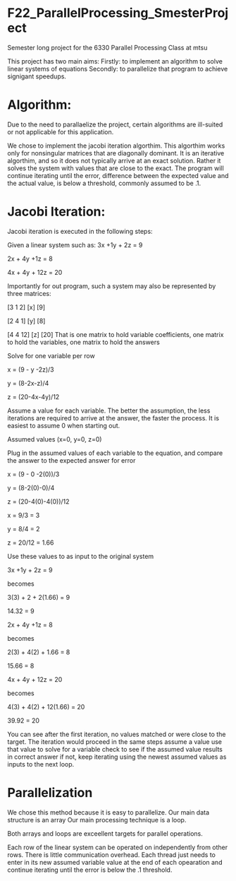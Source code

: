 # F22_ParallelProcessing_SmesterProject
Semester long project for the 6330 Parallel Processing Class at mtsu


This project has two main aims:
Firstly: to implement an algorithm to solve linear systems of equations
Secondly: to parallelize that program to achieve signigant speedups.


# Algorithm:
Due to the need to parallaelize the project, certain algorithms are ill-suited or not applicable for this application.

We chose to implement the jacobi iteration algorthim.
This algorthim works only for nonsingular matrices that are diagonally dominant.
It is an iterative algorthim, and so it does not typically arrive at an exact solution. Rather it solves the system with
values that are close to the exact. The program will continue iterating until the error, difference between the expected value and the actual value, is below a threshold, commonly assumed to be .1.

# Jacobi Iteration:
Jacobi iteration is executed in the following steps:

Given a linear system such as:
3x +1y + 2z = 9

2x + 4y +1z = 8

4x + 4y + 12z = 20


Importantly for out program, such a system may also be represented by three matrices:

[3 1 2]  [x] [9] 

[2 4 1]  [y] [8] 

[4 4 12] [z] [20] 
That is one matrix to hold variable coefficients, one matrix to hold the variables, one matrix to hold the answers


Solve for one variable per row

x = (9 - y -2z)/3

y = (8-2x-z)/4

z = (20-4x-4y)/12

Assume a value for each variable. The better the assumption, the less iterations are required to arrive at the answer, the faster the process. It is easiest to assume 0 when starting out.

Assumed values (x=0, y=0, z=0)

Plug in the assumed values of each variable to the equation, and compare the answer to the expected answer for error

x = (9 - 0 -2(0))/3

y = (8-2(0)-0)/4

z = (20-4(0)-4(0))/12


x = 9/3 = 3

y = 8/4 = 2

z = 20/12 = 1.66


Use these values to as input to the original system

3x +1y + 2z = 9

becomes

3(3) + 2 + 2(1.66) = 9

14.32 = 9

2x + 4y +1z = 8

becomes

2(3) + 4(2) + 1.66 = 8

15.66 = 8


4x + 4y + 12z = 20

becomes 

4(3) + 4(2) + 12(1.66) = 20

39.92 = 20



You can see after the first iteration, no values matched or were close to the target. 
The iteration would proceed in the same steps
assume a value
use that value to solve for a variable
check to see if the assumed value results in correct answer
if not, keep iterating using the newest assumed values as inputs to the next loop.



# Parallelization
We chose this method because it is easy to parallelize.
Our main data structure is an array
Our main processing technique is a loop.

Both arrays and loops are exceellent targets for parallel operations.

Each row of the linear system can be operated on independently from other rows. There is little communication overhead. Each thread just needs to enter in its new assumed variable value at the end of each opearation and continue iterating until the error is below the .1 threshold. 

